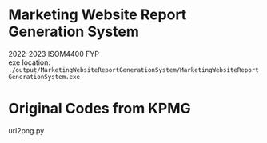 # Marketing Website Report Generation System
2022-2023 ISOM4400 FYP <br>
exe location: ```./output/MarketingWebsiteReportGenerationSystem/MarketingWebsiteReportGenerationSystem.exe```
# Original Codes from KPMG
url2png.py
